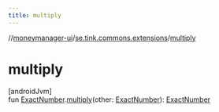 ```yaml
---
title: multiply
---
```

//[moneymanager-ui](../../index.html)/[se.tink.commons.extensions](index.html)/[multiply](multiply.html)



# multiply



[androidJvm]\
fun [ExactNumber](../com.tink.model.misc/-exact-number/index.html).[multiply](multiply.html)(other: [ExactNumber](../com.tink.model.misc/-exact-number/index.html)): [ExactNumber](../com.tink.model.misc/-exact-number/index.html)




